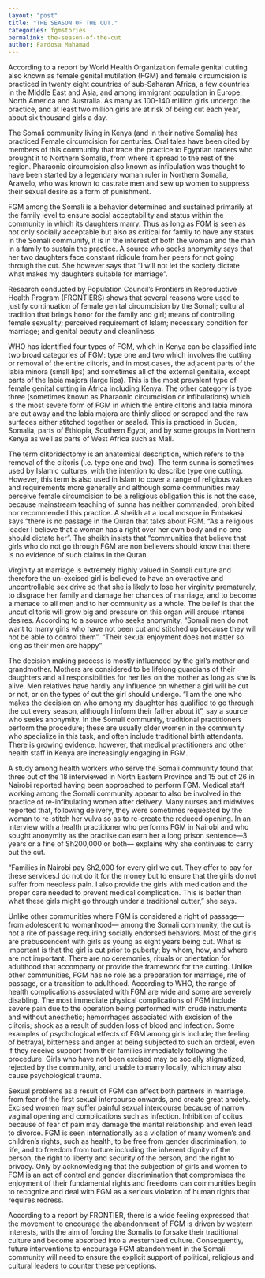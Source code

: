 ```yaml
---
layout: "post"
title: "THE SEASON OF THE CUT."
categories: fgmstories
permalink: the-season-of-the-cut
author: Fardosa Mahamad
---
```



According to a report by World Health Organization female genital cutting also known as female genital mutilation (FGM) and female circumcision is practiced in twenty eight countries of sub-Saharan Africa, a few countries in the Middle East and Asia, and among immigrant population in Europe, North America and Australia. As many as 100-140 million girls undergo the practice, and at least two million girls are at risk of being cut each year, about six thousand girls a day.

The Somali community living in Kenya (and in their native Somalia) has practiced Female circumcision for centuries. Oral tales have been cited by members of this community that trace the practice to Egyptian traders who brought it to Northern Somalia, from where it spread to the rest of the region. Pharaonic circumcision also known as infibulation was thought to have been started by a legendary woman ruler in Northern Somalia, Arawelo, who was known to castrate men and sew up women to suppress their sexual desire as a form of punishment.

FGM among the Somali is a behavior determined and sustained primarily at the family level to ensure social acceptability and status within the community in which its daughters marry. Thus as long as FGM is seen as not only socially acceptable but also as critical for family to have any status in the Somali community, it is in the interest of both the woman and the man in a family to sustain the practice. A source who seeks anonymity says that her two daughters face constant ridicule from her peers for not going through the cut. She however says that “I will not let the society dictate what makes my daughters suitable for marriage”.

Research conducted by Population Council’s Frontiers in Reproductive Health Program (FRONTIERS) shows that several reasons were used to justify continuation of female genital circumcision by the Somali; cultural tradition that brings honor for the family and girl; means of controlling female sexuality; perceived requirement of Islam; necessary condition for marriage; and genital beauty and cleanliness

WHO has identified four types of FGM, which in Kenya can be classified into two broad categories of FGM: type one and two which involves the cutting or removal of the entire clitoris, and in most cases, the adjacent parts of the labia minora (small lips) and sometimes all of the external genitalia, except parts of the labia majora (large lips). This is the most prevalent type of female genital cutting in Africa including Kenya. The other category is type three (sometimes known as Pharaonic circumcision or infibulations) which is the most severe form of FGM in which the entire clitoris and labia minora are cut away and the labia majora are thinly sliced or scraped and the raw surfaces either stitched together or sealed. This is practiced in Sudan, Somalia, parts of Ethiopia, Southern Egypt, and by some groups in Northern Kenya as well as parts of West Africa such as Mali.

The term clitoridectomy is an anatomical description, which refers to the removal of the clitoris (i.e. type one and two). The term sunna is sometimes used by Islamic cultures, with the intention to describe type one cutting. However, this term is also used in Islam to cover a range of religious values and requirements more generally and although some communities may perceive female circumcision to be a religious obligation this is not the case, because mainstream teaching of sunna has neither commanded, prohibited nor recommended this practice. A sheikh at a local mosque in Embakasi says “there is no passage in the Quran that talks about FGM. “As a religious leader I believe that a woman has a right over her own body and no one should dictate her”. The sheikh insists that “communities that believe that girls who do not go through FGM are non believers should know that there is no evidence of such claims in the Quran.

Virginity at marriage is extremely highly valued in Somali culture and therefore the un-excised girl is believed to have an overactive and uncontrollable sex drive so that she is likely to lose her virginity prematurely, to disgrace her family and damage her chances of marriage, and to become a menace to all men and to her community as a whole. The belief is that the uncut clitoris will grow big and pressure on this organ will arouse intense desires. According to a source who seeks anonymity, “Somali men do not want to marry girls who have not been cut and stitched up because they will not be able to control them”. “Their sexual enjoyment does not matter so long as their men are happy” 

The decision making process is mostly influenced by the girl’s mother and grandmother. Mothers are considered to be lifelong guardians of their daughters and all responsibilities for her lies on the mother as long as she is alive. Men relatives have hardly any influence on whether a girl will be cut or not, or on the types of cut the girl should undergo. “I am the one who makes the decision on who among my daughter has qualified to go through the cut every season, although I inform their father about it”, say a source who seeks anonymity.  In the Somali community, traditional practitioners perform the procedure; these are usually older women in the community who specialize in this task, and often include traditional birth attendants. There is growing evidence, however, that medical practitioners and other health staff in Kenya are increasingly engaging in FGM. 

A study among health workers who serve the Somali community found that three out of the 18 interviewed in North Eastern Province and 15 out of 26 in Nairobi reported having been approached to perform FGM.  Medical staff working among the Somali community appear to also be involved in the practice of re-infibulating women after delivery. Many nurses and midwives reported that, following delivery, they were sometimes requested by the woman to re-stitch her vulva so as to re-create the reduced opening.
In an interview with a health practitioner who performs FGM in Nairobi and who sought anonymity as the practise can earn her a long prison sentence—3 years or a fine of Sh200,000 or both— explains why she continues to carry out the cut.

“Families in Nairobi pay Sh2,000 for every girl we cut. They offer to pay for these services.I do not do it for the money but to ensure that the girls do not suffer from needless pain. I also provide the girls with medication and the proper care needed to prevent medical complication. This is better than what these girls might go through under a traditional cutter,” she says.

Unlike other communities where FGM is considered a right of passage— from adolescent to womanhood— among the Somali community, the cut is not a rite of passage requiring socially endorsed behaviors. Most of the girls are prebuscencent with girls as young as eight years being cut. What is important is that the girl is cut prior to puberty; by whom, how, and where are not important.
There are no ceremonies, rituals or orientation for adulthood that accompany or provide the framework for the cutting. Unlike other communities, FGM has no role as a preparation for marriage, rite of passage, or a transition to adulthood.
According to WHO, the range of health complications associated with FGM are wide and some are severely disabling. The most immediate physical complications of FGM include severe pain due to the operation being performed with crude instruments and without anesthetic; hemorrhages associated with excision of the clitoris; shock as a result of sudden loss of blood and infection.
Some examples of psychological effects of FGM among girls include; the feeling of betrayal, bitterness and anger at being subjected to such an ordeal, even if they receive support from their families immediately following the procedure. Girls who have not been excised may be socially stigmatized, rejected by the community, and unable to marry locally, which may also cause psychological trauma. 

Sexual problems as a result of FGM can affect both partners in marriage, from fear of the first sexual intercourse onwards, and create great anxiety. Excised women may suffer painful sexual intercourse because of narrow vaginal opening and complications such as infection. Inhibition of coitus because of fear of pain may damage the marital relationship and even lead to divorce.
FGM is seen internationally as a violation of many women’s and children’s rights, such as health, to be free from gender discrimination, to life, and to freedom from torture including the inherent dignity of the person, the right to liberty and security of the person, and the right to privacy. Only by acknowledging that the subjection of girls and women to FGM is an act of control and gender discrimination that compromises the enjoyment of their fundamental rights and freedoms can communities begin to recognize and deal with FGM as a serious violation of human rights that requires redress.  

According to a report by FRONTIER, there is a wide feeling expressed that the movement to encourage the abandonment of FGM is driven by western interests, with the aim of forcing the Somalis to forsake their traditional culture and become absorbed into a westernized culture. Consequently, future interventions to encourage FGM abandonment in the Somali community will need to ensure the explicit support of political, religious and cultural leaders to counter these perceptions.